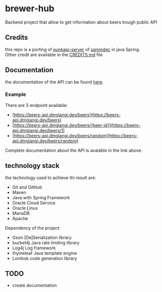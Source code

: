# brewer-hub
Backend project that allow to get information about beers trough public API

## Credits
this repo is a porting of [punkapi-server](https://github.com/sammdec/punkapi-server) of [sammdec](https://github.com/sammdec) in java Spring.\
Other credit are available in the [CREDITS.md](https://github.com/dmgiangi/brewer-hub/blob/master/CREDITS.md) file

## Documentation
the documentation of the API can be found [here](https://dmgiangi.github.io/brewer-hub/).
### Example
There are 3 endpoint available:
- [https://beers-api.dmgiangi.dev/beers](https://beers-api.dmgiangi.dev/beers)
- [https://beers-api.dmgiangi.dev/beers/{beer-id}](https://beers-api.dmgiangi.dev/beers/1)
- [https://beers-api.dmgiangi.dev/beers/random](https://beers-api.dmgiangi.dev/beers/random)

Complete documentation about the API is avaiable in the link above.

## technology stack
the technology used to achieve thi result are:
- Git and GitHub
- Maven
- Java with Spring Framework
- Oracle Cloud Service
- Oracle Linux
- MariaDB
- Apache

Dependency of the project:
- Gson [De]Serialization library
- bucket4j Java rate limiting library
- Log4j Log framework
- thymeleaf Java template engine
- Lombok code generation library

## TODO
- create documentation

